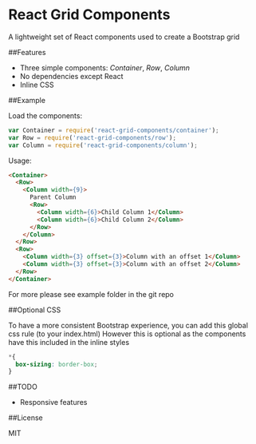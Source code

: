 React Grid Components
=======

A lightweight set of React components used to create a Bootstrap grid

##Features

* Three simple components: *Container*, *Row*, *Column*
* No dependencies except React
* Inline CSS

##Example

Load the components:

```js
var Container = require('react-grid-components/container');
var Row = require('react-grid-components/row');
var Column = require('react-grid-components/column');
```

Usage:

```html
<Container>
  <Row>
    <Column width={9}>
      Parent Column
      <Row>
        <Column width={6}>Child Column 1</Column>
        <Column width={6}>Child Column 2</Column>
      </Row>
    </Column>
  </Row>
  <Row>
    <Column width={3} offset={3}>Column with an offset 1</Column>
    <Column width={3} offset={3}>Column with an offset 2</Column>
  </Row>
</Container>
```

For more please see example folder in the git repo

##Optional CSS

To have a more consistent Bootstrap experience, you can add this global css rule (to your index.html)
However this is optional as the components have this included in the inline styles

```css
*{
  box-sizing: border-box;
}
```

##TODO

* Responsive features

##License

MIT
